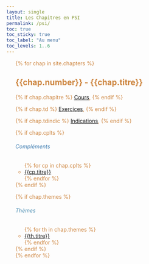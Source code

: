 ```yaml
---
layout: single
title: Les Chapitres en PSI
permalink: /psi/
toc: true
toc_sticky: true
toc_label: "Au menu"
toc_levels: 1..6
---
```


<ul start="0" style="color:Peru; list-style-type:none">
{% for chap in site.chapters %}
<li>

<h2 id="chap_{{chap.number}}" style="color:Peru">{{chap.number}} - {{chap.titre}}</h2>
{% if chap.chapitre %}
<a href="./psi_doc/chap_e{{chap.number}}.pdf">Cours</a>,
{% endif %}


{% if chap.td %}
<a href="./psi_doc/exos_e{{chap.number}}.pdf">Exercices</a>,
{% endif %}


{% if chap.tdindic %}
<a href="./psi_doc/exos_i{{chap.number}}.pdf">Indications</a>,
{% endif %}

{% if chap.cplts %}
<h6 style="color:SteelBlue">Compléments</h6> <ul>
{% for cp in chap.cplts %}
<li>
<a href="./psi_doc/themes_e{{cp.number}}.pdf">{{cp.titre}}</a>
</li>
{% endfor %}
</ul>
{% endif %}

{% if chap.themes %}
<h6 style="color:#5090B4">Thèmes</h6> <ul>
{% for th in chap.themes %}
<li>
<a href="./psi_doc/themes_e{{th.number}}.pdf">{{th.titre}}</a>
</li>
{% endfor %}
</ul>
{% endif %}
</li>
{% endfor %}
</ul>
